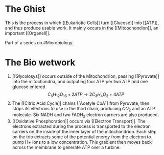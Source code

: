 # The Ghist
This is the process in which [[Eukariotic Cells]] turn [[Glucose]] into [[ATP]], and thus produce usable work. It mainly occurs in the [[Mitcochondion]], an important [[Organell]].

Part of a series on #Microbiology

# The Bio wetwork
1. [[Glycolosys]] occurs outside of the Mitochondrion, passing [[Pyruvate]] into the mitochondria, and outputing four ATP per two ATP and one glucose entered$$C_6H_{12}O_{16} +2ATP \rightarrow 2C_3H_4O_3+4ATP$$
2. The [[Citric Acid Cycle]] chains [[Acetyle CoA]] from Pyruvate, then strips its electrons to use in the third chain, producing $CO_2$ and an ATP molecule.  Six NADH and two FADH$_2$ electron carriers are also produced.
3. [[Oxidative Phosphoration]] occurs via [[Electron Transport]]. The electrons extracted during the process is transported to the electron carriers on the inside of the inner layer of the mitochondrion. Each step on the trip extracts some of the potential energy from the electron to pump H+ ions to a low concentration. This gradient then moves back across the membrane to generate ATP over a turbine.